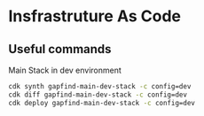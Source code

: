 # Insfrastruture As Code

## Useful commands

Main Stack in dev environment

```bash
cdk synth gapfind-main-dev-stack -c config=dev
cdk diff gapfind-main-dev-stack -c config=dev
cdk deploy gapfind-main-dev-stack -c config=dev
```

